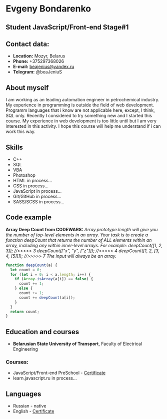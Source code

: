 # Evgeny Bondarenko

## Student JavaScript/Front-end Stage#1

## Contact data:

- **Location:** Mozyr, Belarus
- **Phone:** +375297368026
- **E-mail:** beajenius@yandex.ru
- **Telegram:** @beaJeniuS

## About myself

I am working as an leading automation engineer in petrochemical industry.
My experience in programming is outside the field of web development. Programm
languages that i know are not applicable here, except, I think, SQL only. Recently I
considered to try something new and I started this course. My experience in web
development is too little until but I am very interested in this activity. I hope this
course will help me understand if i can work this way.

## Skills

- C++
- SQL
- VBA
- Photoshop
- HTML in process...
- CSS in process...
- JavaScript in process...
- Git/GitHub in process...
- SASS/SCSS in process...

## Code example

**Array Deep Count from CODEWARS:**
_Array.prototype.length will give you the number of top-level elements in an array.
Your task is to create a function deepCount that returns the number of ALL elements
within an array, including any within inner-level arrays.
For example: deepCount([1, 2, 3]); //>>>>> 3
deepCount(["x", "y", ["z"]]); //>>>>> 4
deepCount([1, 2, [3, 4, [5]]]); //>>>>> 7
The input will always be an array._

```javascript
function deepCount(a) {
  let count = 0;
  for (let i = 0; i < a.length; i++) {
    if (Array.isArray(a[i]) == false) {
      count += 1;
    } else {
      count += 1;
      count += deepCount(a[i]);
    }
  }
  return count;
}
```

## Education and courses

- **Belarusian State University of Transport**, Faculty of Electrical Engineering

### **Courses:**

- JavaScript/Front-end PreSchool - [Certificate](/files/gszimt9r.pdf)
- learn.javascript.ru in process...

## Languages

- Russian - native
- English - [Certificate](/files/ef_set_certificate.pdf)
